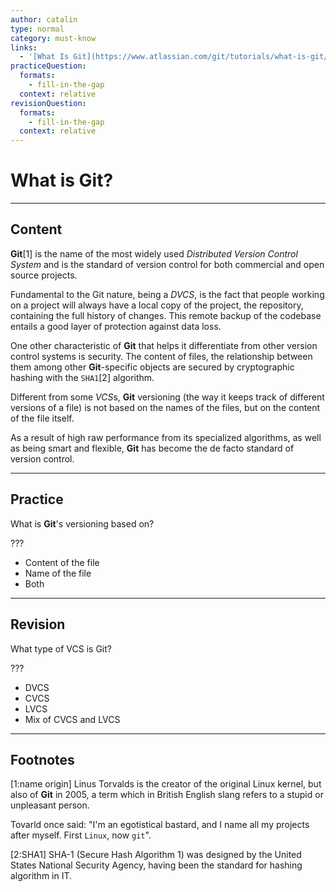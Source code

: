 ```yaml
---
author: catalin
type: normal
category: must-know
links:
  - '[What Is Git](https://www.atlassian.com/git/tutorials/what-is-git/){website}'
practiceQuestion:
  formats:
    - fill-in-the-gap
  context: relative
revisionQuestion:
  formats:
    - fill-in-the-gap
  context: relative
---
```


# What is Git?


---

## Content

**Git**[1] is the name of the most widely used *Distributed Version Control System* and is the standard of version control for both commercial and open source projects.

Fundamental to the Git nature, being a *DVCS*, is the fact that people working on a project will always have a local copy of the project, the repository, containing the full history of changes. This remote backup of the codebase entails a good layer of protection against data loss.

One other characteristic of **Git** that helps it differentiate from other version control systems is security. The content of files, the relationship between them among other **Git**-specific objects are secured by cryptographic hashing with the `SHA1`[2] algorithm.

Different from some *VCS*s, **Git** versioning (the way it keeps track of different versions of a file) is not based on the names of the files, but on the content of the file itself.

As a result of high raw performance from its specialized algorithms, as well as being smart and flexible, **Git** has become the de facto standard of version control.


---

## Practice

What is **Git**'s versioning based on?

???

- Content of the file
- Name of the file
- Both


---

## Revision

What type of VCS is Git?

???

- DVCS
- CVCS
- LVCS
- Mix of CVCS and LVCS


---

## Footnotes

[1:name origin]
Linus Torvalds is the creator of the original Linux kernel, but also of **Git** in 2005, a term which in British English slang refers to a stupid or unpleasant person.

Tovarld once said: "I'm an egotistical bastard, and I name all my projects after myself. First `Linux`, now `git`".

[2:SHA1]
SHA-1 (Secure Hash Algorithm 1) was designed by the United States National Security Agency, having been the standard for hashing algorithm in IT.
